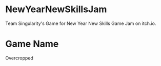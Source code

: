 # NewYearNewSkillsJam
Team Singularity's Game for New Year New Skills Game Jam on itch.io.

# Game Name
Overcropped
